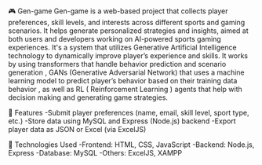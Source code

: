 🎮 Gen-game
Gen-game is a web-based project that collects player preferences, skill levels, and interests across different sports and gaming scenarios. 
It helps generate personalized strategies and insights, aimed at both users and developers working on AI-powered sports gaming experiences.
It's a system that utilizes Generative Artificial Intelligence technology to dynamically improve player’s experience and skills. 
It works by using transformers that handle behavior prediction and scenario generation , GANs (Generative Adversarial Network) 
that uses a machine learning model to predict player’s behavior based on their training data behavior , as well as RL ( Reinforcement Learning ) agents that help with decision making and generating game strategies.


📌 Features
-Submit player preferences (name, email, skill level, sport type, etc.)
-Store data using MySQL and Express (Node.js) backend
-Export player data as JSON or Excel (via ExcelJS)


🧰 Technologies Used
-Frontend: HTML, CSS, JavaScript
-Backend: Node.js, Express
-Database: MySQL
-Others: ExcelJS,  XAMPP


